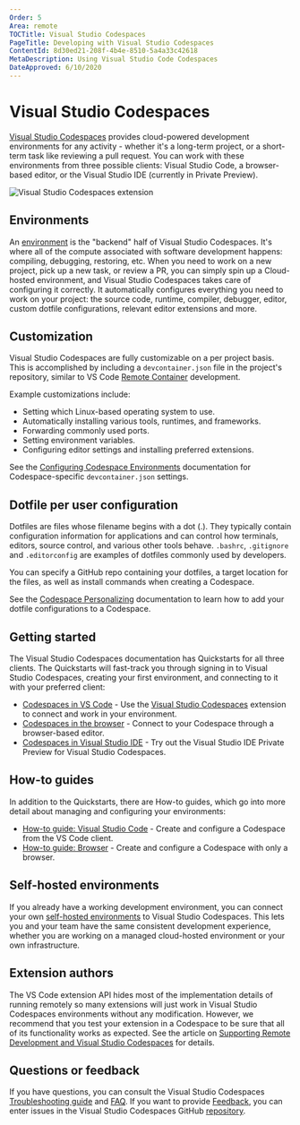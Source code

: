 ```yaml
---
Order: 5
Area: remote
TOCTitle: Visual Studio Codespaces
PageTitle: Developing with Visual Studio Codespaces
ContentId: 8d30ed21-208f-4b4e-8510-5a4a33c42618
MetaDescription: Using Visual Studio Code Codespaces
DateApproved: 6/10/2020
---
```

# Visual Studio Codespaces

[Visual Studio Codespaces](https://docs.microsoft.com/visualstudio/online/overview/what-is-vsonline) provides cloud-powered development environments for any activity - whether it's a long-term project, or a short-term task like reviewing a pull request. You can work with these environments from three possible clients: Visual Studio Code, a browser-based editor, or the Visual Studio IDE (currently in Private Preview).

![Visual Studio Codespaces extension](images/codespaces/vscodespaces-extension.png)

## Environments

An [environment](https://docs.microsoft.com/visualstudio/online/overview/what-is-vsonline#environments) is the "backend" half of Visual Studio Codespaces. It's where all of the compute associated with software development happens: compiling, debugging, restoring, etc. When you need to work on a new project, pick up a new task, or review a PR, you can simply spin up a Cloud-hosted environment, and Visual Studio Codespaces takes care of configuring it correctly. It automatically configures everything you need to work on your project: the source code, runtime, compiler, debugger, editor, custom dotfile configurations, relevant editor extensions and more.

## Customization

Visual Studio Codespaces are fully customizable on a per project basis. This is accomplished by including a `devcontainer.json` file in the project's repository, similar to VS Code [Remote Container](/docs/remote/containers.md) development.

Example customizations include:

* Setting which Linux-based operating system to use.
* Automatically installing various tools, runtimes, and frameworks.
* Forwarding commonly used ports.
* Setting environment variables.
* Configuring editor settings and installing preferred extensions.

See the [Configuring Codespace Environments](https://docs.microsoft.com/visualstudio/online/reference/configuring) documentation for Codespace-specific `devcontainer.json` settings.

## Dotfile per user configuration

Dotfiles are files whose filename begins with a dot (.). They typically contain configuration information for applications and can control how terminals, editors, source control, and various other tools behave. `.bashrc`, `.gitignore` and `.editorconfig` are examples of dotfiles commonly used by developers.

You can specify a GitHub repo containing your dotfiles, a target location for the files, as well as install commands when creating a Codespace.

See the [Codespace Personalizing](https://docs.microsoft.com/visualstudio/online/reference/personalizing) documentation to learn how to add your dotfile configurations to a Codespace.

## Getting started

The Visual Studio Codespaces documentation has Quickstarts for all three clients. The Quickstarts will fast-track you through signing in to Visual Studio Codespaces, creating your first environment, and connecting to it with your preferred client:

* [Codespaces in VS Code](https://docs.microsoft.com/visualstudio/online/quickstarts/vscode) - Use the [Visual Studio Codespaces](https://marketplace.visualstudio.com/items?itemName=ms-vsonline.vsonline) extension to connect and work in your environment.
* [Codespaces in the browser](https://docs.microsoft.com/visualstudio/online/quickstarts/browser) - Connect to your Codespace through a browser-based editor.
* [Codespaces in Visual Studio IDE](https://docs.microsoft.com/visualstudio/online/quickstarts/vs) - Try out the Visual Studio IDE Private Preview for Visual Studio Codespaces.

## How-to guides

In addition to the Quickstarts, there are How-to guides, which go into more detail about managing and configuring your environments:

* [How-to guide: Visual Studio Code](https://docs.microsoft.com/visualstudio/online/how-to/vscode) - Create and configure a Codespace from the VS Code client.
* [How-to guide: Browser](https://docs.microsoft.com/visualstudio/online/how-to/browser) - Create and configure a Codespace with only a browser.

## Self-hosted environments

If you already have a working development environment, you can connect your own [self-hosted environments](https://docs.microsoft.com/visualstudio/online/how-to/vscode#self-hosted) to Visual Studio Codespaces. This lets you and your team have the same consistent development experience, whether you are working on a managed cloud-hosted environment or your own infrastructure.

## Extension authors

The VS Code extension API hides most of the implementation details of running remotely so many extensions will just work in Visual Studio Codespaces environments without any modification. However, we recommend that you test your extension in a Codespace to be sure that all of its functionality works as expected. See the article on [Supporting Remote Development and Visual Studio Codespaces](/api/advanced-topics/remote-extensions.md) for details.

## Questions or feedback

If you have questions, you can consult the Visual Studio Codespaces [Troubleshooting guide](https://docs.microsoft.com/visualstudio/online/resources/troubleshooting) and [FAQ](https://docs.microsoft.com/visualstudio/online/resources/faq). If you want to provide [Feedback](https://docs.microsoft.com/visualstudio/online/resources/feedback), you can enter issues in the Visual Studio Codespaces GitHub [repository](https://github.com/MicrosoftDocs/vsonline).
